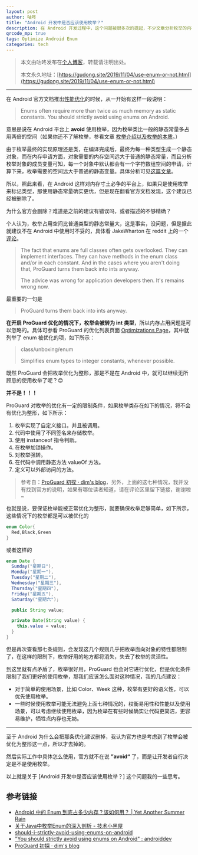 ```yaml
---
layout: post
author: 咕咚
title: "Android 开发中是否应该使用枚举？"
description: 在 Android 开发过程中，这个问题被很多次的提起，不少文章分析枚举的内存占用情况，后来在 Android 官方的内存优化文档中提出，不建议使用枚举，但是现在的官方文档却已将次建议删除，这背后都有哪些值得关心的东西呢？一起看看... 
qrcode_mp: true
tags: Optimize Android Enum
categories: tech 
---
```


> 本文由咕咚发布在[个人博客](gudong.site/blog)，转载请注明出处。
>
> 本文永久地址：[https://gudong.site/2019/11/04/use-enum-or-not.html](https://gudong.site/2019/11/04/use-enum-or-not.html)

---

在 Android 官方文档推出[性能优化](https://developer.android.com/topic/performance/)的时候，从一开始有这样一段说明：

> Enums often require more than twice as much memory as static constants. You should strictly avoid using enums on Android.

意思是说在 Android 平台上 **avoid** 使用枚举，因为枚举类比一般的静态常量多占用两倍的空间（如果你还不了解枚举，参看文章 [枚举介绍以及枚举的本质](../../../2019/11/08/enum-introduce.html)。）

由于枚举最终的实现原理还是类，在编译完成后，最终为每一种类型生成一个静态对象，而在内存申请方面，对象需要的内存空间远大于普通的静态常量，而且分析枚举对象的成员变量可知，每一个对象中默认都会有一个字符数组空间的申请，计算下来，枚举需要的空间远大于普通的静态变量。具体分析可见[这篇文章](https://www.liaohuqiu.net/cn/posts/android-enum-memory-usage/)。

所以，照此来看，在 Android 这样对内存寸土必争的平台上，如果只是使用枚举来标记类型，那使用静态常量确实更优，但是现在翻看官方文档发现，这个建议已经被删除了。

为什么官方会删除？难道是之前的建议有错误吗，或者描述的不够精确？

个人认为，枚举占用空间比普通类型的静态常量大，这是事实，没问题，但是据此就建议不在 Android 中使用时不妥的，具体看 JakeWharton 在 reddit 上的一个[评论](https://www.reddit.com/r/androiddev/comments/7so7ne/you_should_strictly_avoid_using_enums_on_android/?utm_source=share&utm_medium=web2x)。

> The fact that enums are full classes often gets overlooked. They can implement interfaces. They can have methods in the enum class and/or in each constant. And in the cases where you aren't doing that, ProGuard turns them back into ints anyway.
>
> The advice was wrong for application developers then. It's remains wrong now.

最重要的一句是

> ProGuard turns them back into ints anyway.

**在开启 ProGuard 优化的情况下，枚举会被转为 int 类型**，所以内存占用问题是可以忽略的。具体可参看 ProGuard 的优化列表页面 [Optimizations Page](http://proguard.sourceforge.net/manual/optimizations.html)，其中就列举了 enum 被优化的项，如下所示：

> class/unboxing/enum
>
> Simplifies enum types to integer constants, whenever possible.

既然 ProGuard 会把枚举优化为整形，那是不是在 Android 中，就可以继续无所顾忌的使用枚举了呢？😊

**并不是！！！**

ProGuard 对枚举的优化有一定的限制条件，如果枚举类存在如下的情况，将不会有优化为整形，如下所示：

1. 枚举实现了自定义接口。并且被调用。
2. 代码中使用了不同签名来存储枚举。
3. 使用 instanceof 指令判断。
4. 在枚举加锁操作。
5. 对枚举强转。
6. 在代码中调用静态方法 valueOf 方法。
7. 定义可以外部访问的方法。

> 参考自：[ProGuard 初探 · dim's blog](https://dim.red/2019/01/28/proguard_exploration/)，另外，上面的这七种情况，我并没有找到官方的说明，如果有哪位读者知道，请在评论区里留下链接，谢谢啦~ 

也就是说，要保证枚举能被正常优化为整形，就要确保枚举足够简单，如下所示，这些情况下的枚举都是可以被优化的

```java
enum Color{
  Red,Black,Green
}
```

或者这样的

```java
enum Date {
  Sunday("星期日"), 
  Monday("星期一"), 
  Tuesday("星期二"), 
  Wednesday("星期三"), 
  Thursday("星期四"), 
  Friday("星期五"), 
  Saturday("星期六");

  public String value;

  private Date(String value) {
    this.value = value;
  }
}
```

但是再次查看那七条规则，会发现这几个规则几乎把枚举面向对象的特性都限制了，在这样的限制下，枚举好用的地方都将消失，失去了枚举的灵活性。

到这里就有点矛盾了，枚举很好用，ProGuard 也会对它进行优化，但是优化条件限制了我们更好的使用枚举，那我们应该怎么面对这种情况，我的几点建议：

* 对于简单的使用场景，比如 Color、Week 这种，枚举有更好的语义性，可以优先使用枚举。
* 一些时候使用枚举可能无法避免上面七种情况的，权衡易用性和性能以及使用场景，可以考虑继续使用枚举，因为枚举在有些时候确实让代码更简洁，更容易维护，牺牲点内存也无妨。

---

至于 Android 为什么会把那条优化建议删掉，我认为官方也是考虑到了枚举会被优化为整形这一点，所以才去掉的。

然后实际工作中具体怎么使用，官方就不在说  **”avoid“** 了，而是让开发者自行决定是不是使用枚举。

以上就是关于 [Android 开发中是否应该使用枚举？] 这个问题我的一些思考。



## 参考链接

* [Android 中的 Enum 到底占多少内存？该如何用？ \| Yet Another Summer Rain](https://www.liaohuqiu.net/cn/posts/android-enum-memory-usage/)
* [关于Java中枚举Enum的深入剖析 \- 技术小黑屋](https://droidyue.com/blog/2016/11/29/dive-into-enum/)
* [should-i-strictly-avoid-using-enums-on-android](https://stackoverflow.com/a/29972028/4318748)
* ["You should strictly avoid using enums on Android" : androiddev](https://www.reddit.com/r/androiddev/comments/7so7ne/you_should_strictly_avoid_using_enums_on_android/)
* [ProGuard 初探 · dim's blog](https://dim.red/2019/01/28/proguard_exploration/)

